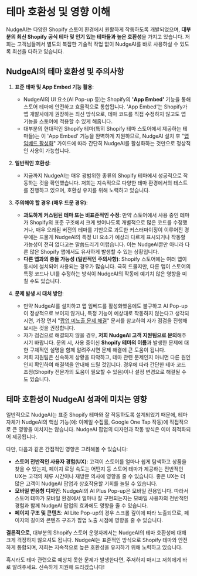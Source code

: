 # 테마 호환성 및 영향 이해

NudgeAI는 다양한 Shopify 스토어 환경에서 원활하게 작동하도록 개발되었으며, **대부분의 최신 Shopify 공식 테마 및 인기 있는 테마들과 높은 호환성**을 가지고 있습니다. 저희는 고객님들께서 별도의 복잡한 기술적 작업 없이 NudgeAI를 바로 사용하실 수 있도록 최선을 다하고 있습니다.

## NudgeAI의 테마 호환성 및 주의사항

1.  **표준 테마 및 App Embed 기능 활용**:
    *   NudgeAI의 UI 요소(AI Pop-up 등)는 Shopify의 **'App Embed'** 기능을 통해 스토어 테마에 안전하고 효율적으로 통합됩니다. 'App Embed'는 Shopify가 앱 개발사에게 권장하는 최신 방식으로, 테마 코드를 직접 수정하지 않고도 앱 기능을 스토어에 적용할 수 있게 해줍니다.
    *   대부분의 현대적인 Shopify 테마(특히 Shopify 테마 스토어에서 제공하는 테마들)는 이 'App Embed' 기능을 완벽하게 지원하므로, NudgeAI 설치 후 "[앱 임베드 활성화](../setup-guide/app-embed-guide.md)" 가이드에 따라 간단히 NudgeAI를 활성화하는 것만으로 정상적인 사용이 가능합니다.

2.  **일반적인 호환성**:
    *   지금까지 NudgeAI는 매우 광범위한 종류의 Shopify 테마에서 성공적으로 작동하는 것을 확인했습니다. 저희는 지속적으로 다양한 테마 환경에서의 테스트를 진행하고 있으며, 호환성 유지를 위해 노력하고 있습니다.

3.  **주의해야 할 경우 (매우 드문 경우)**:
    *   **과도하게 커스텀된 테마 또는 비표준적인 수정**: 만약 스토어에서 사용 중인 테마가 Shopify의 표준 구조에서 크게 벗어나도록 개별적으로 많은 코드를 수정했거나, 매우 오래된 버전의 테마를 기반으로 과도한 커스터마이징이 이루어진 경우에는 드물게 NudgeAI의 특정 UI 요소가 예상과 다르게 표시되거나 작동할 가능성이 전혀 없다고는 말씀드리기 어렵습니다. 이는 NudgeAI뿐만 아니라 다른 많은 Shopify 앱에서도 유사하게 발생할 수 있는 상황입니다.
    *   **다른 앱과의 충돌 가능성 (일반적인 주의사항)**: Shopify 스토어에는 여러 앱이 동시에 설치되어 사용되는 경우가 많습니다. 극히 드물지만, 다른 앱이 스토어의 특정 코드나 UI를 수정하는 방식이 NudgeAI의 작동에 예기치 않은 영향을 미칠 수도 있습니다.

4.  **문제 발생 시 대처 방안**:
    *   만약 NudgeAI를 설치하고 앱 임베드를 활성화했음에도 불구하고 AI Pop-up이 정상적으로 보이지 않거나, 특정 기능이 예상대로 작동하지 않는다고 생각되시면, 가장 먼저 "[팝업 미노출 문제 해결](../support/troubleshooting-popup-display.md)" 문서를 참고하여 자가 점검을 진행해보시는 것을 권장합니다.
    *   자가 점검으로 해결되지 않을 경우, **저희 NudgeAI 고객 지원팀으로 문의**해주시기 바랍니다. 문의 시, 사용 중이신 **Shopify 테마의 이름**과 발생한 문제에 대한 구체적인 설명을 함께 알려주시면 문제 해결에 큰 도움이 됩니다.
    *   저희 지원팀은 신속하게 상황을 파악하고, 테마 관련 문제인지 아니면 다른 원인인지 확인하여 해결책을 안내해 드릴 것입니다. 경우에 따라 간단한 테마 코드 조정(Shopify 전문가의 도움이 필요할 수 있음)이나 설정 변경으로 해결될 수도 있습니다.

## 테마 호환성이 NudgeAI 성과에 미치는 영향

일반적으로 NudgeAI는 표준 Shopify 테마와 잘 작동하도록 설계되었기 때문에, 테마 자체가 NudgeAI의 핵심 기능(예: 이메일 수집률, Google One Tap 작동)에 직접적으로 큰 영향을 미치지는 않습니다. NudgeAI 팝업의 디자인과 작동 방식은 이미 최적화되어 제공됩니다.

다만, 다음과 같은 간접적인 영향은 고려해볼 수 있습니다:

*   **스토어 전반적인 사용자 경험(UX)**: 고객이 스토어를 얼마나 쉽게 탐색하고 상품을 찾을 수 있는지, 페이지 로딩 속도는 어떤지 등 스토어 테마가 제공하는 전반적인 UX는 고객의 체류 시간이나 재방문 의사에 영향을 줄 수 있습니다. 좋은 UX는 더 많은 고객이 NudgeAI 팝업과 상호작용할 기회를 늘릴 수 있습니다.
*   **모바일 반응형 디자인**: NudgeAI의 AI Plus Pop-up은 모바일 전용입니다. 따라서 스토어 테마가 모바일 환경에서 얼마나 잘 구현되는지는 모바일 사용자의 전반적인 경험과 함께 NudgeAI 팝업의 효과에도 영향을 줄 수 있습니다.
*   **페이지 구조 및 콘텐츠**: AI Lite Pop-up의 경우 스크롤 깊이에 따라 노출되므로, 페이지의 길이와 콘텐츠 구조가 팝업 노출 시점에 영향을 줄 수 있습니다.

**결론적으로,** 대부분의 Shopify 스토어 운영자께서는 NudgeAI의 테마 호환성에 대해 크게 걱정하지 않으셔도 됩니다. NudgeAI는 표준적인 방식으로 Shopify 테마와 안전하게 통합되며, 저희는 지속적으로 높은 호환성을 유지하기 위해 노력하고 있습니다.

혹시라도 테마 관련으로 예상치 못한 문제가 발생한다면, 주저하지 마시고 저희에게 바로 알려주세요. 신속하게 지원해 드리겠습니다! 